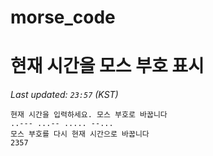 # morse_code
# 현재 시간을 모스 부호 표시
<!-- MORSE_TIME_START -->
_Last updated: `23:57` (KST)_

```
현재 시간을 입력하세요. 모스 부호로 바꿉니다
..--- ...-- ..... --...
모스 부호를 다시 현재 시간으로 바꿉니다
2357
```
<!-- MORSE_TIME_END -->
